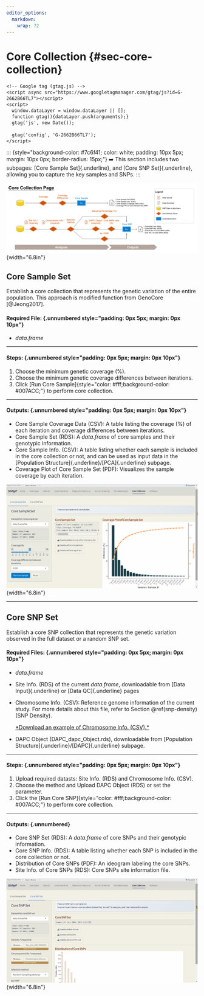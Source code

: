 ```yaml
---
editor_options: 
  markdown: 
    wrap: 72
---
```


# Core Collection {#sec-core-collection}

```{=html}
<!-- Google tag (gtag.js) -->
<script async src="https://www.googletagmanager.com/gtag/js?id=G-2662B66TL7"></script>
<script>
  window.dataLayer = window.dataLayer || [];
  function gtag(){dataLayer.push(arguments);}
  gtag('js', new Date());

  gtag('config', 'G-2662B66TL7');
</script>
```

::: {style="background-color: #7c6f41; color: white; padding: 10px 5px; margin: 10px 0px; border-radius: 15px;"}
➡️ This section includes two subpages: [Core Sample Set]{.underline},
and [Core SNP Set]{.underline}, allowing you to capture the key samples
and SNPs.
:::

![](images/Supplementary%20Fig.%205.jpg){width="6.8in"}

## Core Sample Set

Establish a core collection that represents the genetic variation of the
entire population. This approach is modified function from GenoCore
[@Jeong2017].

#### Required File: {.unnumbered style="padding: 0px 5px; margin: 0px 10px"}

-   *data.frame*

------------------------------------------------------------------------

#### **Steps:** {.unnumbered style="padding: 0px 5px; margin: 0px 10px"}

1.  Choose the minimum genetic coverage (%).
2.  Choose the minimum genetic coverage differences between iterations.
3.  Click [Run Core
    Sample]{style="color: #fff;background-color: #007ACC;"} to perform
    core collection.

------------------------------------------------------------------------

#### Outputs: {.unnumbered style="padding: 0px 5px; margin: 0px 10px"}

-   Core Sample Coverage Data (CSV): A table listing the coverage (%) of
    each iteration and coverage differences between iterations.
-   Core Sample Set (RDS): A *data.frame* of core samples and their
    genotypic information.
-   Core Sample Info. (CSV): A table listing whether each sample is
    included in the core collection or not, and can be used as input
    data in the [Population Structure]{.underline}/[PCA]{.underline}
    subpage.
-   Coverage Plot of Core Sample Set (PDF): Visualizes the sample
    coverage by each iteration.

![](images/7.1.gif){width="6.8in"}

------------------------------------------------------------------------

## Core SNP Set

Establish a core SNP collection that represents the genetic variation
observed in the full dataset or a random SNP set.

#### Required Files: {.unnumbered style="padding: 0px 5px; margin: 0px 10px"}

-   *data.frame*

-   Site Info. (RDS) of the current *data.frame*, downloadable from
    [Data Input]{.underline} or [Data QC]{.underline} pages

-   Chromosome Info. (CSV): Reference genome information of the current
    study. For more details about this file, refer to Section
    \@ref(snp-density) (SNP Density).

    <a class="btn btn-primary" href="assets/Chromosome_Info.csv" download>
    *Download an example of Chromosome Info. (CSV).*</a>

-   DAPC Object (DAPC_dapc_Object.rds), downloadable from [Population
    Structure]{.underline}/[DAPC]{.underline} subpage.

------------------------------------------------------------------------

#### **Steps:** {.unnumbered style="padding: 0px 5px; margin: 0px 10px"}

1.  Upload required datasts: Site Info. (RDS) and Chromosome Info.
    (CSV).
2.  Choose the method and Upload DAPC Object (RDS) or set the parameter.
3.  Click the [Run Core
    SNP]{style="color: #fff;background-color: #007ACC;"} to perform core
    collection.

------------------------------------------------------------------------

#### Outputs: {.unnumbered}

-   Core SNP Set (RDS): A *data.frame* of core SNPs and their genotypic
    information.
-   Core SNP Info. (RDS): A table listing whether each SNP is included
    in the core collection or not.
-   Distribution of Core SNPs (PDF): An ideogram labeling the core SNPs.
-   Site Info. of Core SNPs (RDS): Core SNPs site information file.

![](images/7.2.gif){width="6.8in"}
